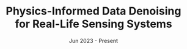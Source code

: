 ---
title: "Physics-Informed Data Denoising for Real-Life Sensing Systems"
tags:
  - "Sensing"
  - "Physics-informed"
date: Jun 2023 - Present
authors:
  - name: "Collaborated with Xiyuan Zhang, and others"
path: "research/pilot"
excerpt: Sensors measuring real-life physical processes are ubiquitous in today’s interconnected world. These sensors inherently bear noise that often adversely affects performance and reliability of the systems they support. Classic filtering-based approaches introduce strong assumptions on the time or frequency characteristics of sensory measurements, while learning-based denoising approaches typically rely on using ground truth clean data to train a denoising model, which is often challenging or prohibitive to obtain for many real-world applications. We observe that in many scenarios, the relationships between different sensor measurements (e.g., location and acceleration) are analytically described by laws of physics (e.g., second-order differential equation). By incorporating such physics constraints, we can guide the denoising process to improve even in the absence of ground truth data. In light of this, we design a physics-informed denoising model that leverages the inherent algebraic relationships between different measurements governed by the underlying physics. By obviating the need for ground truth clean data, our method offers a practical denoising solution for realworld applications. We conducted experiments in various domains, including inertial navigation, CO2 monitoring, and HVAC control, and achieved state-of-the-art performance compared with existing denoising methods. Our method can denoise data in real time (4ms for a sequence of 1s) for low-cost noisy sensors and produces results that closely align with those from high-precision, high-cost alternatives, leading to an efficient, cost-effective approach for more accurate sensor-based systems.
selected: true
cover: "./preview.png"
links:
  - name: "Sensys23 Paper"
    url: "https://xiyuanzh.github.io/assets/publications/PILOT.pdf"
priority: -20
---
